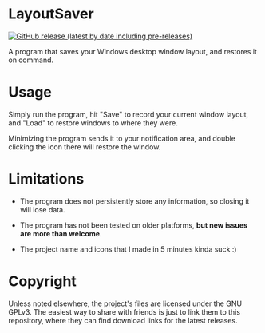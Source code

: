 # LayoutSaver

[![GitHub release (latest by date including pre-releases)](https://img.shields.io/github/v/release/greenbagels/LayoutSaver?include_prereleases)](https://github.com/greenbagels/LayoutSaver/releases)

A program that saves your Windows desktop window layout, and restores it on command.

# Usage

Simply run the program, hit "Save" to record your current window layout, and "Load" to
restore windows to where they were.

Minimizing the program sends it to your notification
area, and double clicking the icon there will restore the window.

# Limitations

- The program does not persistently store any information, so closing it will lose data.

- The program has not been tested on older platforms, **but new issues are more than welcome**.

- The project name and icons that I made in 5 minutes kinda suck :)

# Copyright

Unless noted elsewhere, the project's files are licensed under the GNU GPLv3. The easiest
way to share with friends is just to link them to this repository, where they can find
download links for the latest releases.
